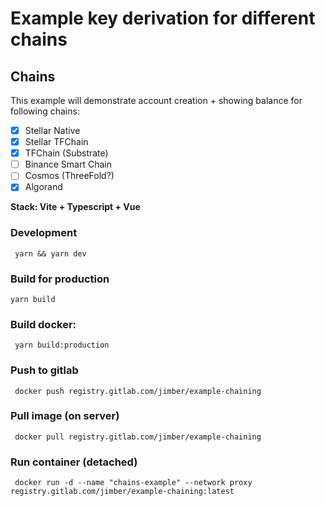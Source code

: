 # Example key derivation for different chains

## Chains

This example will demonstrate account creation + showing balance for following chains:

- [x] Stellar Native
- [x] Stellar TFChain
- [x] TFChain (Substrate)
- [ ] Binance Smart Chain
- [ ] Cosmos (ThreeFold?)
- [x] Algorand 

**Stack: Vite + Typescript + Vue**

### Development

``` yarn && yarn dev```

### Build for production
``` yarn build ```

### Build docker:

``` yarn build:production```


### Push to gitlab
``` docker push registry.gitlab.com/jimber/example-chaining```


### Pull image (on server)

``` docker pull registry.gitlab.com/jimber/example-chaining```

### Run container (detached)
``` docker run -d --name "chains-example" --network proxy registry.gitlab.com/jimber/example-chaining:latest```
